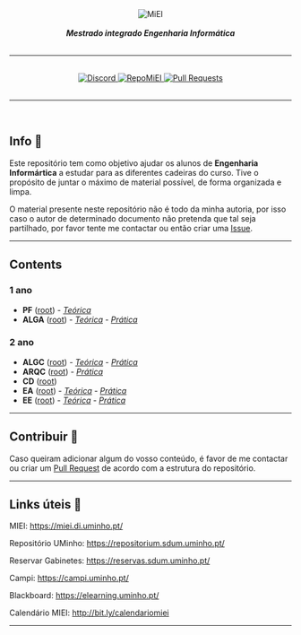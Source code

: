 <div align="center">
    <img src="https://i.imgur.com/GOGaHkq.jpg" align="center" alt="MiEI">
    <br>
    <br>
    <strong><i>Mestrado integrado Engenharia Informática</i></strong>
    <br>
    <br>
    <hr>
    <br>
    <a href="https://discord.gg/m3kVwYM">
        <img src="https://img.shields.io/discord/418433020719136768.svg?colorB=Blue&logo=discord&label=Discord&style=for-the-badge" alt="Discord">
    </a>
    <a href="https://github.com/andreubita/miei-resumos">
        <img src="https://img.shields.io/badge/Resumos-MiEI-orange?style=for-the-badge" alt="RepoMiEI">
    </a>
    <a href="https://github.com/andreubita/miei/pulls">
        <img src="https://img.shields.io/github/issues-pr/andreubita/miei?style=for-the-badge&colorB=37f149" alt="Pull Requests">
    </a>
</div>
<br>
<hr>
<br>

## Info 📍
Este repositório tem como objetivo ajudar os alunos de **Engenharia Informártica** a estudar para as diferentes cadeiras do curso. Tive o propósito de juntar o máximo de material possível, de forma organizada e limpa.

O material presente neste repositório não é todo da minha autoria, por isso caso o autor de determinado documento não pretenda que tal seja partilhado, por favor tente me contactar ou então criar uma [Issue](https://github.com/andreubita/miei/issues).

---

## Contents

### 1 ano

- **PF** ([root](https://github.com/andreubita/miei/tree/master/src/1ano/pf)) - [*Teórica*](https://github.com/andreubita/miei/tree/master/src/1ano/pf/trc)
- **ALGA** ([root](https://github.com/andreubita/miei/tree/master/src/2ano/alga)) - [*Teórica*](https://github.com/andreubita/miei/tree/master/src/2ano/alga/trc) - [*Prática*](https://github.com/andreubita/miei/tree/master/src/2ano/alga/prt)

### 2 ano

- **ALGC** ([root](https://github.com/andreubita/miei/tree/master/src/2ano/algc)) - [*Teórica*](https://github.com/andreubita/miei/tree/master/src/2ano/algc/trc) - [*Prática*](https://github.com/andreubita/miei/tree/master/src/2ano/algc/prt)
- **ARQC** ([root](https://github.com/andreubita/miei/tree/master/src/2ano/arqc)) - [*Prática*](https://github.com/andreubita/miei/tree/master/src/2ano/arqc/prt)
- **CD** ([root](https://github.com/andreubita/miei/tree/master/src/2ano/cd))
- **EA** ([root](https://github.com/andreubita/miei/tree/master/src/2ano/ea)) - [*Teórica*](https://github.com/andreubita/miei/tree/master/src/2ano/ea/trc) - [*Prática*](https://github.com/andreubita/miei/tree/master/src/2ano/ea/prt)
- **EE** ([root](https://github.com/andreubita/miei/tree/master/src/2ano/ee)) - [*Teórica*](https://github.com/andreubita/miei/tree/master/src/2ano/ee/trc) - [*Prática*](https://github.com/andreubita/miei/tree/master/src/2ano/ee/prt)

---

## Contribuir 📩
Caso queiram adicionar algum do vosso conteúdo, é favor de me contactar ou criar um [Pull Request](https://github.com/andreubita/miei/pulls) de acordo com a estrutura do repositório.

---

## Links úteis 🔗

MIEI: https://miei.di.uminho.pt/

Repositório UMinho: https://repositorium.sdum.uminho.pt/

Reservar Gabinetes: https://reservas.sdum.uminho.pt/

Campi: https://campi.uminho.pt/

Blackboard: https://elearning.uminho.pt/

Calendário MIEI: http://bit.ly/calendariomiei

---